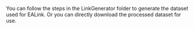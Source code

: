 You can follow the steps in the LinkGenerator folder to generate the dataset used for EALink. Or you can directly download the processed dataset for use.
